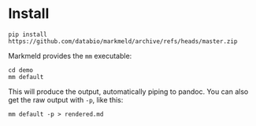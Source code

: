 # Install

```
pip install https://github.com/databio/markmeld/archive/refs/heads/master.zip
```

Markmeld provides the `mm` executable:

```
cd demo
mm default
```

This will produce the output, automatically piping to pandoc. You can also get the raw output with `-p`, like this:

```
mm default -p > rendered.md
```
